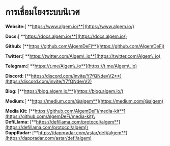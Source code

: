 # การเชื่อมโยงระบบนิเวศ

**Website:**[ **https://www.algem.io/**](https://www.algem.io/)

**Docs:**[ **https://docs.algem.io/**](https://docs.algem.io/)

**Github:** [**https://github.com/AlgemDeFi**](https://github.com/AlgemDeFi)

**Twitter:**[ **https://twitter.com/Algem\_io**](https://twitter.com/Algem\_io)

**Telegram:**[ **https://t.me/Algem\_io**](https://t.me/Algem\_io)

**Discord:** [**https://discord.com/invite/Y7fQNdevV2**](https://discord.com/invite/Y7fQNdevV2)

**Blog:** [**https://blog.algem.io/**](https://blog.algem.io/)

**Medium:**[ **https://medium.com/@algem**](https://medium.com/@algem)

**Media Kit:** [**https://github.com/AlgemDeFi/media-kit**](https://github.com/AlgemDeFi/media-kit)\
\
**DefiLlama:** [**https://defillama.com/protocol/algem**](https://defillama.com/protocol/algem)\
\
**DappRadar:** [**https://dappradar.com/astar/defi/algem**](https://dappradar.com/astar/defi/algem)
